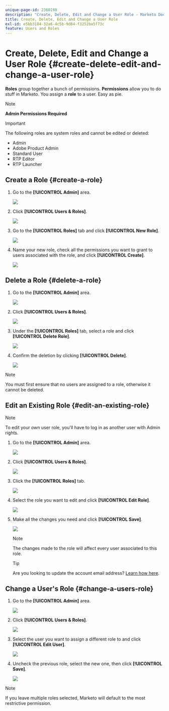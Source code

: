 ```yaml
---
unique-page-id: 2360198
description: "Create, Delete, Edit and Change a User Role - Marketo Docs - Product Documentation"
title: Create, Delete, Edit and Change a User Role
exl-id: e5bb3184-32a6-4c5b-9d84-f3252ba5f73c
feature: Users and Roles
---
```

# Create, Delete, Edit and Change a User Role {#create-delete-edit-and-change-a-user-role}

**Roles** group together a bunch of permissions. **Permissions** allow you to do stuff in Marketo. You assign a **role** to a user. Easy as pie.

>[!NOTE]
>
>**Admin Permissions Required**

>[!IMPORTANT]
>
>The following roles are system roles and cannot be edited or deleted:
>
>* Admin
>* Adobe Product Admin
>* Standard User
>* RTP Editor
>* RTP Launcher

## Create a Role {#create-a-role}

1. Go to the **[!UICONTROL Admin]** area.

   ![](assets/create-delete-edit-and-change-a-user-role-1.png)

1. Click **[!UICONTROL Users & Roles]**.

   ![](assets/create-delete-edit-and-change-a-user-role-2.png)

1. Go to the **[!UICONTROL Roles]** tab and click **[!UICONTROL New Role]**.

   ![](assets/create-delete-edit-and-change-a-user-role-3.png)

1. Name your new role, check all the permissions you want to grant to users associated with the role, and click **[!UICONTROL Create]**.

   ![](assets/create-delete-edit-and-change-a-user-role-4.png)

## Delete a Role {#delete-a-role}

1. Go to the **[!UICONTROL Admin]** area.

   ![](assets/create-delete-edit-and-change-a-user-role-5.png)

1. Click **[!UICONTROL Users & Roles]**.

   ![](assets/create-delete-edit-and-change-a-user-role-6.png)

1. Under the **[!UICONTROL Roles]** tab, select a role and click **[!UICONTROL Delete Role]**.

   ![](assets/create-delete-edit-and-change-a-user-role-7.png)

1. Confirm the deletion by clicking **[!UICONTROL Delete]**.

   ![](assets/create-delete-edit-and-change-a-user-role-8.png)

>[!NOTE]
>
>You must first ensure that no users are assigned to a role, otherwise it cannot be deleted.

## Edit an Existing Role {#edit-an-existing-role}

>[!NOTE]
>
>To edit your own user role, you'll have to log in as another user with Admin rights.

1. Go to the **[!UICONTROL Admin]** area.

   ![](assets/create-delete-edit-and-change-a-user-role-9.png)

1. Click **[!UICONTROL Users & Roles]**.

   ![](assets/create-delete-edit-and-change-a-user-role-10.png)

1. Click the **[!UICONTROL Roles]** tab.

   ![](assets/create-delete-edit-and-change-a-user-role-11.png)

1. Select the role you want to edit and click **[!UICONTROL Edit Role]**.

   ![](assets/create-delete-edit-and-change-a-user-role-12.png)

1. Make all the changes you need and click **[!UICONTROL Save]**.

   ![](assets/create-delete-edit-and-change-a-user-role-13.png)

   >[!NOTE]
   >
   >The changes made to the role will affect every user associated to this role.

   >[!TIP]
   >
   >Are you looking to update the account email address? [Learn how here](/help/marketo/product-docs/administration/settings/edit-account-settings.md).

## Change a User's Role {#change-a-users-role}

1. Go to the **[!UICONTROL Admin]** area.

   ![](assets/create-delete-edit-and-change-a-user-role-14.png)

1. Click **[!UICONTROL Users & Roles]**.

   ![](assets/create-delete-edit-and-change-a-user-role-15.png)

1. Select the user you want to assign a different role to and click **[!UICONTROL Edit User]**.

   ![](assets/create-delete-edit-and-change-a-user-role-16.png)

1. Uncheck the previous role, select the new one, then click **[!UICONTROL Save]**.

   ![](assets/create-delete-edit-and-change-a-user-role-17.png)

>[!NOTE]
>
>If you leave multiple roles selected, Marketo will default to the most restrictive permission.
